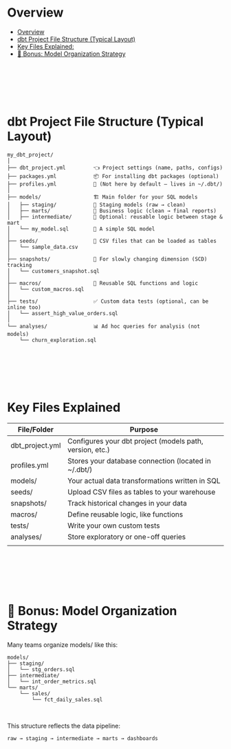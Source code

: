 # Overview

- [Overview](#overview)
- [dbt Project File Structure (Typical Layout)](#dbt-project-file-structure-typical-layout)
- [Key Files Explained:](#key-files-explained)
- [🧠 Bonus: Model Organization Strategy](#-bonus-model-organization-strategy)

&nbsp;

&nbsp;

&nbsp;

# dbt Project File Structure (Typical Layout)

```text
my_dbt_project/
│
├── dbt_project.yml         👈 Project settings (name, paths, configs)
├── packages.yml            📦 For installing dbt packages (optional)
├── profiles.yml            🔐 (Not here by default — lives in ~/.dbt/)
│
├── models/                 🏗️ Main folder for your SQL models
│   ├── staging/            🔹 Staging models (raw → clean)
│   ├── marts/              🔸 Business logic (clean → final reports)
│   ├── intermediate/       🔸 Optional: reusable logic between stage & mart
│   └── my_model.sql        🧪 A simple SQL model
│
├── seeds/                  🌱 CSV files that can be loaded as tables
│   └── sample_data.csv
│
├── snapshots/              📸 For slowly changing dimension (SCD) tracking
│   └── customers_snapshot.sql
│
├── macros/                 🧠 Reusable SQL functions and logic
│   └── custom_macros.sql
│
├── tests/                  ✅ Custom data tests (optional, can be inline too)
│   └── assert_high_value_orders.sql
│
└── analyses/               📊 Ad hoc queries for analysis (not models)
    └── churn_exploration.sql
```

&nbsp;

&nbsp;

&nbsp;

# Key Files Explained

| File/Folder     | Purpose                                                  |
| --------------- | -------------------------------------------------------- |
| dbt_project.yml | Configures your dbt project (models path, version, etc.) |
| profiles.yml    | Stores your database connection (located in ~/.dbt/)     |
| models/         | Your actual data transformations written in SQL          |
| seeds/          | Upload CSV files as tables to your warehouse             |
| snapshots/      | Track historical changes in your data                    |
| macros/         | Define reusable logic, like functions                    |
| tests/          | Write your own custom tests                              |
| analyses/       | Store exploratory or one-off queries                     |
|                 |                                                          |

&nbsp;

&nbsp;

&nbsp;

# 🧠 Bonus: Model Organization Strategy

Many teams organize models/ like this:

```text
models/
├── staging/
│   └── stg_orders.sql
├── intermediate/
│   └── int_order_metrics.sql
└── marts/
    └── sales/
        └── fct_daily_sales.sql
```

&nbsp;

This structure reflects the data pipeline:

```nginx
raw → staging → intermediate → marts → dashboards
```
